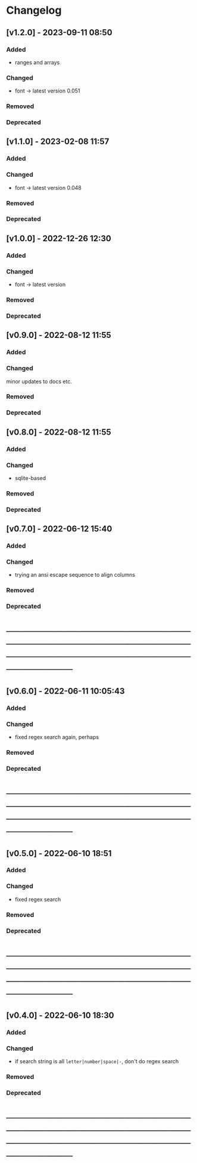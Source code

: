 # Changelog

## [v1.2.0] - 2023-09-11 08:50

### Added

- ranges and arrays

### Changed

- font -> latest version 0.051

### Removed

### Deprecated

## [v1.1.0] - 2023-02-08 11:57

### Added

### Changed

- font -> latest version 0.048

### Removed

### Deprecated

## [v1.0.0] - 2022-12-26 12:30

### Added

### Changed

- font -> latest version

### Removed

### Deprecated

## [v0.9.0] - 2022-08-12 11:55

### Added

### Changed

minor updates to docs etc.

### Removed

### Deprecated

## [v0.8.0] - 2022-08-12 11:55

### Added

### Changed

- sqlite-based 

### Removed

### Deprecated

## [v0.7.0] - 2022-06-12 15:40

### Added

### Changed

- trying an ansi escape sequence to align columns

### Removed

### Deprecated

# ────────────────────────────────────────────────────────────────────────────────────

## [v0.6.0] - 2022-06-11 10:05:43

### Added

### Changed

- fixed regex search again, perhaps

### Removed

### Deprecated

# ────────────────────────────────────────────────────────────────────────────────────
## [v0.5.0] - 2022-06-10 18:51

### Added

### Changed

- fixed regex search

### Removed

### Deprecated

# ────────────────────────────────────────────────────────────────────────────────────
## [v0.4.0] - 2022-06-10 18:30

### Added

### Changed

- if search string is all `letter|number|space|-`, don't do regex search

### Removed

### Deprecated

# ────────────────────────────────────────────────────────────────────────────────────
